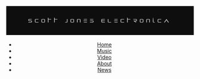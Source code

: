 <header>
<a href="index.html">
			<img src="photos/webbanner.svg" alt="Scott Jones Electronica" id="banner" type="image">
		</a>
		<div>
			<nav>
				<ul>
					<li><a href="index.html">Home</a></li>
					<li><a href="music.html">Music</a></li>
					<li><a href="video.html">Video</a></li>
					<li><a href="about.html">About</a></li>
					<li><a href="news.html">News</a></li>
				</ul>
			</nav>
		</div>
</header>